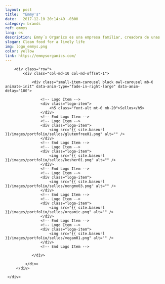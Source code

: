 ```yaml
---
layout: post
title:  "Emmy's"
date:   2017-12-10 20:14:49 -0300
category: brands
ref: emmys
lang: es
description: Emmy´s Organics es una empresa familiar, creadora de unas galletas de coco orgánicas, libres de lácteos, de gluten, de soya y crudiveganas.  Orientados al snacking saludable y con un fuerte compromiso con el medioambiente, Emmy´s elabora todos sus productos en plantas que utilizan energía eólica y solar.
slogan: Clean food for a lively life
img: logo_emmys.png
color: yellow
link: https://emmysorganics.com/
---
```

<!-- Logotypes Section -->
<section class="small-section bg-gray-lighter pt-20 pb-20">
    <div class="container relative">

        <div class="row">
            <div class="col-md-10 col-md-offset-1">

                <div class="small-item-carousel black owl-carousel mb-0 animate-init" data-anim-type="fade-in-right-large" data-anim-delay="100">

                    <!-- Logo Item -->
                    <div class="logo-item">
                        <h5 class="font-alt mt-0 mb-20">Sellos</h5>
                    </div>
                    <!-- End Logo Item -->
                    <!-- Logo Item -->
                    <div class="logo-item">
                        <img src="{{ site.baseurl }}/images/portfolio/sellos/glutenfree01.png" alt="" />
                    </div>
                    <!-- End Logo Item -->
                    <!-- Logo Item -->
                    <div class="logo-item">
                        <img src="{{ site.baseurl }}/images/portfolio/sellos/kosher01.png" alt="" />
                    </div>
                    <!-- End Logo Item -->
                    <!-- Logo Item -->
                    <div class="logo-item">
                        <img src="{{ site.baseurl }}/images/portfolio/sellos/nongmo03.png" alt="" />
                    </div>
                    <!-- End Logo Item -->
                    <!-- Logo Item -->
                    <div class="logo-item">
                        <img src="{{ site.baseurl }}/images/portfolio/sellos/organic.png" alt="" />
                    </div>
                    <!-- End Logo Item -->
                    <!-- Logo Item -->
                    <div class="logo-item">
                        <img src="{{ site.baseurl }}/images/portfolio/sellos/vegan01.png" alt="" />
                    </div>
                    <!-- End Logo Item -->

                </div>

             </div>
         </div>

     </div>
</section>
<!-- End Logotypes -->
